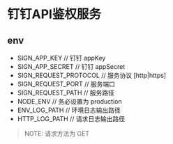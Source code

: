# 钉钉API鉴权服务

## env
- SIGN_APP_KEY // 钉钉 appKey
- SIGN_APP_SECRET // 钉钉 appSecret
- SIGN_REQUEST_PROTOCOL // 服务协议 [http|https]
- SIGN_REQUEST_PORT // 服务端口
- SIGN_REQUEST_PATH // 服务路径
- NODE_ENV // 务必设置为 production
- ENV_LOG_PATH // 环境日志输出路径
- HTTP_LOG_PATH // 请求日志输出路径

> NOTE: 请求方法为 GET

